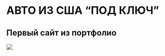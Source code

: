 # АВТО ИЗ США “ПОД КЛЮЧ”
## Первый сайт из портфолио
[![](https://serdzhius.github.io/start_auto/img/start_auto.jpg)](https://serdzhius.github.io/start_auto/)
